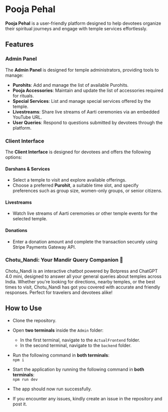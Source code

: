 # Pooja Pehal  

**Pooja Pehal** is a user-friendly platform designed to help devotees organize their spiritual journeys and engage with temple services effortlessly.  

## Features  

### Admin Panel  
The **Admin Panel** is designed for temple administrators, providing tools to manage:  
- **Purohits**: Add and manage the list of available Purohits.  
- **Pooja Accessories**: Maintain and update the list of accessories required for rituals.  
- **Special Services**: List and manage special services offered by the temple.  
- **Livestreams**: Share live streams of Aarti ceremonies via an embedded YouTube URL.  
- **User Queries**: Respond to questions submitted by devotees through the platform.  

### Client Interface  
The **Client Interface** is designed for devotees and offers the following options:  

#### Darshans & Services  
- Select a temple to visit and explore available offerings.  
- Choose a preferred **Purohit**, a suitable time slot, and specify preferences such as group size, women-only groups, or senior citizens.  

#### Livestreams  
- Watch live streams of Aarti ceremonies or other temple events for the selected temple.  

#### Donations  
- Enter a donation amount and complete the transaction securely using Stripe Payments Gateway API.  

### Chotu_Nandi: Your Mandir Query Companion 🙏

Chotu_Nandi is an interactive chatbot powered by Botpress and ChatGPT 4.0 mini, designed to answer all your general queries about temples across India. Whether you're looking for directions, nearby temples, or the best times to visit, Chotu_Nandi has got you covered with accurate and friendly responses. Perfect for travelers and devotees alike!

## How to Use

- Clone the repository.  
- Open **two terminals** inside the `Admin` folder:  
  - In the first terminal, navigate to the `ActualFrontend` folder.  
  - In the second terminal, navigate to the `backend` folder.  
- Run the following command in **both terminals**:  
  `npm i`  
    
- Start the application by running the following command in **both terminals**:    
  `npm run dev`  
    
- The app should now run successfully.  
- If you encounter any issues, kindly create an issue in the repository and post it.  
